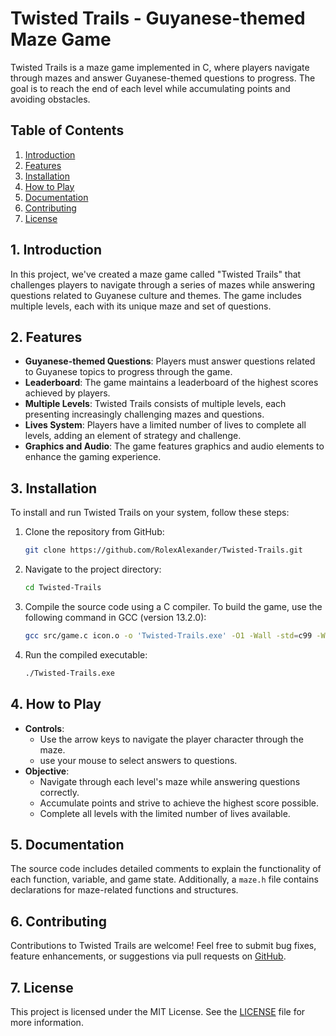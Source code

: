 # Twisted Trails - Guyanese-themed Maze Game

Twisted Trails is a maze game implemented in C, where players navigate through mazes and answer Guyanese-themed questions to progress. The goal is to reach the end of each level while accumulating points and avoiding obstacles.

## Table of Contents
1. [Introduction](#introduction)
2. [Features](#features)
3. [Installation](#installation)
4. [How to Play](#how-to-play)
5. [Documentation](#documentation)
6. [Contributing](#contributing)
7. [License](#license)

## 1. Introduction <a name="introduction"></a>

In this project, we've created a maze game called "Twisted Trails" that challenges players to navigate through a series of mazes while answering questions related to Guyanese culture and themes. The game includes multiple levels, each with its unique maze and set of questions.

## 2. Features <a name="features"></a>

- **Guyanese-themed Questions**: Players must answer questions related to Guyanese topics to progress through the game.
- **Leaderboard**: The game maintains a leaderboard of the highest scores achieved by players.
- **Multiple Levels**: Twisted Trails consists of multiple levels, each presenting increasingly challenging mazes and questions.
- **Lives System**: Players have a limited number of lives to complete all levels, adding an element of strategy and challenge.
- **Graphics and Audio**: The game features graphics and audio elements to enhance the gaming experience.

## 3. Installation <a name="installation"></a>

To install and run Twisted Trails on your system, follow these steps:

1. Clone the repository from GitHub:

    ```bash
    git clone https://github.com/RolexAlexander/Twisted-Trails.git
    ```

2. Navigate to the project directory:

    ```bash
    cd Twisted-Trails
    ```

3. Compile the source code using a C compiler. To build the game, use the following command in GCC (version 13.2.0):

    ```bash
    gcc src/game.c icon.o -o 'Twisted-Trails.exe' -O1 -Wall -std=c99 -Wno-missing-braces -I include/ -L lib/ -lraylib -lgdi32 -lwinmm
    ```

4. Run the compiled executable:

    ```bash
    ./Twisted-Trails.exe
    ```

## 4. How to Play <a name="how-to-play"></a>

- **Controls**:
  - Use the arrow keys to navigate the player character through the maze.
  - use your mouse to select answers to questions.
- **Objective**:
  - Navigate through each level's maze while answering questions correctly.
  - Accumulate points and strive to achieve the highest score possible.
  - Complete all levels with the limited number of lives available.

## 5. Documentation <a name="documentation"></a>

The source code includes detailed comments to explain the functionality of each function, variable, and game state. Additionally, a `maze.h` file contains declarations for maze-related functions and structures.

## 6. Contributing <a name="contributing"></a>

Contributions to Twisted Trails are welcome! Feel free to submit bug fixes, feature enhancements, or suggestions via pull requests on [GitHub](https://github.com/your-username/twisted-trails).

## 7. License <a name="license"></a>

This project is licensed under the MIT License. See the [LICENSE](./LICENSE) file for more information.